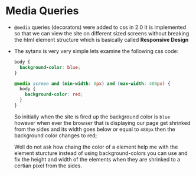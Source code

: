# Media Queries

- `@media` queries (decorators) were added to css in 2.0 It is implemented so that we can view the site on different sized screens without breaking the html element structure which is basically called **Responsive Design**

- The sytanx is very very simple lets examine the following css code:
  ```css
  body {
    background-color: blue;
  }
  
  @media screen and (min-width: 0px) and (max-width: 480px) {
    body {
      background-color: red;
    }
  }
  ```
  So initially when the site is fired up the background color is `blue` however when ever the browser that is displaying our page get shrinked from the sides and its width goes below or equal to `480px` then the background color changes to red;
  
  Well do not ask how chaing the color of a element help me with the element sturcture instead of using background-colors you can use and fix the height and width of the elements when they are shrinked to a certian pixel from the sides.
